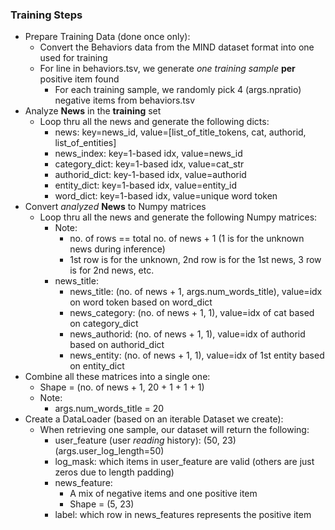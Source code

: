 ### Training Steps
- Prepare Training Data (done once only):
  - Convert the Behaviors data from the MIND dataset format into one used for training
  - For line in behaviors.tsv, we generate *one training sample* **per** positive item found
    - For each training sample, we randomly pick 4 (args.npratio) negative items from behaviors.tsv
- Analyze **News** in the **training** set
  - Loop thru all the news and generate the following dicts:
    - news: key=news_id, value=[list_of_title_tokens, cat, authorid, list_of_entities]
    - news_index: key=1-based idx, value=news_id
    - category_dict: key=1-based idx, value=cat_str
    - authorid_dict: key-1-based idx, value=authorid
    - entity_dict: key=1-based idx, value=entity_id
    - word_dict: key=1-based idx, value=unique word token
- Convert *analyzed* **News** to Numpy matrices
  - Loop thru all the news and generate the following Numpy matrices:
    - Note:
      - no. of rows == total no. of news + 1 (1 is for the unknown news during inference)
      - 1st row is for the unknown, 2nd row is for the 1st news, 3 row is for 2nd news, etc.
    - news_title: 
      - news_title: (no. of news + 1, args.num_words_title), value=idx on word token based on word_dict
      - news_category: (no. of news + 1, 1), value=idx of cat based on category_dict
      - news_authorid: (no. of news + 1, 1), value=idx of authorid based on authorid_dict
      - news_entity: (no. of news + 1, 1), value=idx of 1st entity based on entity_dict
- Combine all these matrices into a single one:
  - Shape = (no. of news + 1, 20 + 1 + 1 + 1)
  - Note:
    - args.num_words_title = 20
- Create a DataLoader (based on an iterable Dataset we create):
  - When retrieving one sample, our dataset will return the following:
    - user_feature (user *reading* history): (50, 23) (args.user_log_length=50)
    - log_mask: which items in user_feature are valid (others are just zeros due to length padding)
    - news_feature:
      - A mix of negative items and one positive item
      - Shape = (5, 23)
    - label: which row in news_features represents the positive item 
